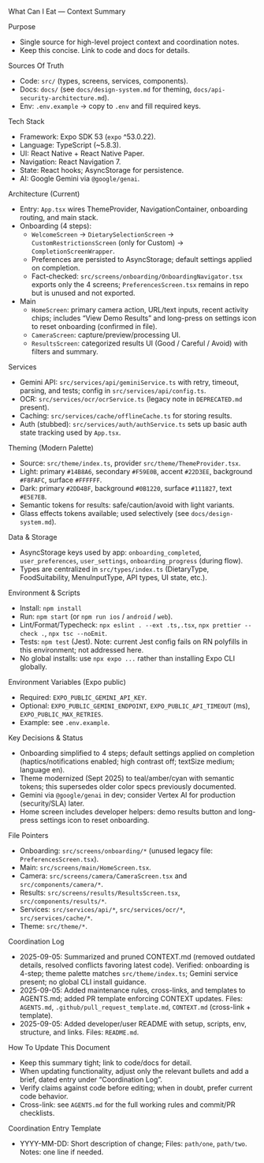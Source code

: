 What Can I Eat — Context Summary

Purpose
- Single source for high-level project context and coordination notes.
- Keep this concise. Link to code and docs for details.

Sources Of Truth
- Code: `src/` (types, screens, services, components).
- Docs: `docs/` (see `docs/design-system.md` for theming, `docs/api-security-architecture.md`).
- Env: `.env.example` → copy to `.env` and fill required keys.

Tech Stack
- Framework: Expo SDK 53 (`expo` ^53.0.22).
- Language: TypeScript (~5.8.3).
- UI: React Native + React Native Paper.
- Navigation: React Navigation 7.
- State: React hooks; AsyncStorage for persistence.
- AI: Google Gemini via `@google/genai`.

Architecture (Current)
- Entry: `App.tsx` wires ThemeProvider, NavigationContainer, onboarding routing, and main stack.
- Onboarding (4 steps):
  - `WelcomeScreen` → `DietarySelectionScreen` → `CustomRestrictionsScreen` (only for Custom) → `CompletionScreenWrapper`.
  - Preferences are persisted to AsyncStorage; default settings applied on completion.
  - Fact-checked: `src/screens/onboarding/OnboardingNavigator.tsx` exports only the 4 screens; `PreferencesScreen.tsx` remains in repo but is unused and not exported.
- Main
  - `HomeScreen`: primary camera action, URL/text inputs, recent activity chips; includes “View Demo Results” and long-press on settings icon to reset onboarding (confirmed in file).
  - `CameraScreen`: capture/preview/processing UI.
  - `ResultsScreen`: categorized results UI (Good / Careful / Avoid) with filters and summary.

Services
- Gemini API: `src/services/api/geminiService.ts` with retry, timeout, parsing, and tests; config in `src/services/api/config.ts`.
- OCR: `src/services/ocr/ocrService.ts` (legacy note in `DEPRECATED.md` present).
- Caching: `src/services/cache/offlineCache.ts` for storing results.
- Auth (stubbed): `src/services/auth/authService.ts` sets up basic auth state tracking used by `App.tsx`.

Theming (Modern Palette)
- Source: `src/theme/index.ts`, provider `src/theme/ThemeProvider.tsx`.
- Light: primary `#14B8A6`, secondary `#F59E0B`, accent `#22D3EE`, background `#F8FAFC`, surface `#FFFFFF`.
- Dark: primary `#2DD4BF`, background `#0B1220`, surface `#111827`, text `#E5E7EB`.
- Semantic tokens for results: safe/caution/avoid with light variants.
- Glass effects tokens available; used selectively (see `docs/design-system.md`).

Data & Storage
- AsyncStorage keys used by app: `onboarding_completed`, `user_preferences`, `user_settings`, `onboarding_progress` (during flow).
- Types are centralized in `src/types/index.ts` (DietaryType, FoodSuitability, MenuInputType, API types, UI state, etc.).

Environment & Scripts
- Install: `npm install`
- Run: `npm start` (or `npm run ios` / `android` / `web`).
- Lint/Format/Typecheck: `npx eslint . --ext .ts,.tsx`, `npx prettier --check .`, `npx tsc --noEmit`.
- Tests: `npm test` (Jest). Note: current Jest config fails on RN polyfills in this environment; not addressed here.
- No global installs: use `npx expo ...` rather than installing Expo CLI globally.

Environment Variables (Expo public)
- Required: `EXPO_PUBLIC_GEMINI_API_KEY`.
- Optional: `EXPO_PUBLIC_GEMINI_ENDPOINT`, `EXPO_PUBLIC_API_TIMEOUT` (ms), `EXPO_PUBLIC_MAX_RETRIES`.
- Example: see `.env.example`.

Key Decisions & Status
- Onboarding simplified to 4 steps; default settings applied on completion (haptics/notifications enabled; high contrast off; textSize medium; language en).
- Theme modernized (Sept 2025) to teal/amber/cyan with semantic tokens; this supersedes older color specs previously documented.
- Gemini via `@google/genai` in dev; consider Vertex AI for production (security/SLA) later.
- Home screen includes developer helpers: demo results button and long-press settings icon to reset onboarding.

File Pointers
- Onboarding: `src/screens/onboarding/*` (unused legacy file: `PreferencesScreen.tsx`).
- Main: `src/screens/main/HomeScreen.tsx`.
- Camera: `src/screens/camera/CameraScreen.tsx` and `src/components/camera/*`.
- Results: `src/screens/results/ResultsScreen.tsx`, `src/components/results/*`.
- Services: `src/services/api/*`, `src/services/ocr/*`, `src/services/cache/*`.
- Theme: `src/theme/*`.

Coordination Log
- 2025-09-05: Summarized and pruned CONTEXT.md (removed outdated details, resolved conflicts favoring latest code). Verified: onboarding is 4-step; theme palette matches `src/theme/index.ts`; Gemini service present; no global CLI install guidance.
- 2025-09-05: Added maintenance rules, cross-links, and templates to AGENTS.md; added PR template enforcing CONTEXT updates. Files: `AGENTS.md`, `.github/pull_request_template.md`, `CONTEXT.md` (cross-link + template).
 - 2025-09-05: Added developer/user README with setup, scripts, env, structure, and links. Files: `README.md`.

How To Update This Document
- Keep this summary tight; link to code/docs for detail.
- When updating functionality, adjust only the relevant bullets and add a brief, dated entry under “Coordination Log”.
- Verify claims against code before editing; when in doubt, prefer current code behavior.
- Cross-link: see `AGENTS.md` for the full working rules and commit/PR checklists.

Coordination Entry Template
- YYYY-MM-DD: Short description of change; Files: `path/one`, `path/two`. Notes: one line if needed.
